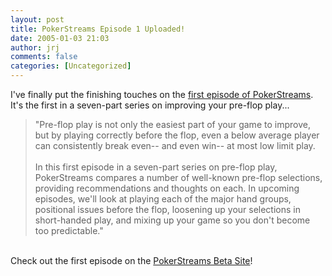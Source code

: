 ```yaml
---
layout: post
title: PokerStreams Episode 1 Uploaded!
date: 2005-01-03 21:03
author: jrj
comments: false
categories: [Uncategorized]
---
```

I've finally put the finishing touches on the <a href="http://beta.pokerstreams.com/998.aspx">first episode of PokerStreams</a>. It's the first in a seven-part series on improving your pre-flop play...<br /><blockquote>"Pre-flop play is not only the easiest part of your game to improve, but by playing correctly before the flop, even a below average player can consistently break even-- and even win-- at most low limit play.<br /><br />In this first episode in a seven-part series on pre-flop play, PokerStreams compares a number of well-known pre-flop selections, providing recommendations and thoughts on each. In upcoming episodes, we'll look at playing each of the major hand groups, positional issues before the flop, loosening up your selections in short-handed play, and mixing up your game so you don't become too predictable."</blockquote><br />Check out the first episode on the <a href="http://beta.pokerstreams.com/998.aspx">PokerStreams Beta Site</a>!
